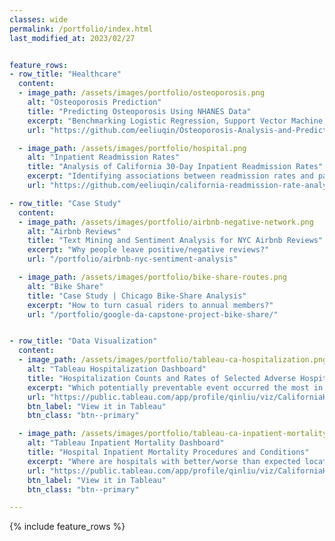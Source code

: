 ```yaml
---
classes: wide
permalink: /portfolio/index.html
last_modified_at: 2023/02/27


feature_rows:
- row_title: "Healthcare"
  content:
  - image_path: /assets/images/portfolio/osteoporosis.png
    alt: "Osteoporosis Prediction"
    title: "Predicting Osteoporosis Using NHANES Data"
    excerpt: "Benchmarking Logistic Regression, Support Vector Machine, Random Forest, and Neural Networks"
    url: "https://github.com/eeliuqin/Osteoporosis-Analysis-and-Prediction-on-NHANES-Data"

  - image_path: /assets/images/portfolio/hospital.png
    alt: "Inpatient Readmission Rates"
    title: "Analysis of California 30-Day Inpatient Readmission Rates"
    excerpt: "Identifying associations between readmission rates and patient demographics, expected payer, and geographic location"
    url: "https://github.com/eeliuqin/california-readmission-rate-analysis"

- row_title: "Case Study"
  content:
  - image_path: /assets/images/portfolio/airbnb-negative-network.png
    alt: "Airbnb Reviews"
    title: "Text Mining and Sentiment Analysis for NYC Airbnb Reviews"
    excerpt: "Why people leave positive/negative reviews?"
    url: "/portfolio/airbnb-nyc-sentiment-analysis"

  - image_path: /assets/images/portfolio/bike-share-routes.png
    alt: "Bike Share"
    title: "Case Study | Chicago Bike-Share Analysis"
    excerpt: "How to turn casual riders to annual members?"
    url: "/portfolio/google-da-capstone-project-bike-share/"


- row_title: "Data Visualization"
  content:
  - image_path: /assets/images/portfolio/tableau-ca-hospitalization.png
    alt: "Tableau Hospitalization Dashboard"
    title: "Hospitalization Counts and Rates of Selected Adverse Hospital Events"
    excerpt: "Which potentially preventable event occurred the most in California, 2005-2015?"
    url: "https://public.tableau.com/app/profile/qinliu/viz/CaliforniaHospitalizationCountsandRatesofSelectedAdverseHospitalEvents/Dashboard1"
    btn_label: "View it in Tableau"
    btn_class: "btn--primary"

  - image_path: /assets/images/portfolio/tableau-ca-inpatient-mortality.png
    alt: "Tableau Inpatient Mortality Dashboard"
    title: "Hospital Inpatient Mortality Procedures and Conditions"
    excerpt: "Where are hospitals with better/worse than expected located in California, 2010-2020?"
    url: "https://public.tableau.com/app/profile/qinliu/viz/CaliforniaHospitalInpatientMortalityProceduresandConditions/Dashboard"
    btn_label: "View it in Tableau"
    btn_class: "btn--primary" 

---
```


{% include feature_rows %}
